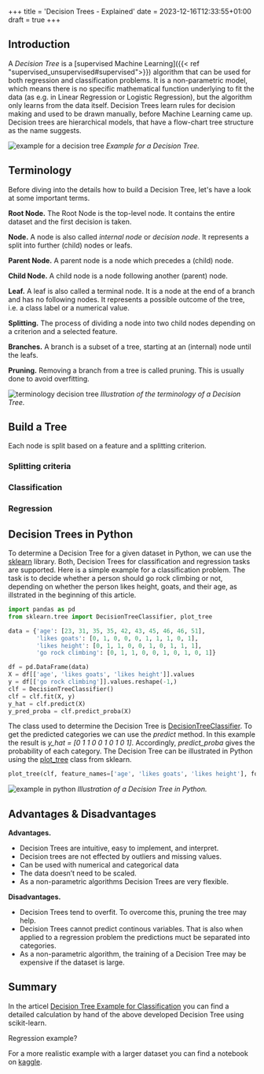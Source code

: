 +++
title = 'Decision Trees - Explained'
date = 2023-12-16T12:33:55+01:00
draft = true
+++

## Introduction

A *Decision Tree* is a [supervised Machine Learning]({{< ref "supervised_unsupervised#supervised">}}) algorithm that can be used for both regression and classification problems. It is a non-parametric model, which means there is no specific mathematical function underlying to fit the data (as e.g. in Linear Regression or Logistic Regression), but the algorithm only learns from the data itself. Decision Trees learn rules for decision making and used to be drawn manually, before Machine Learning came up. Decision trees are hierarchical models, that have a flow-chart tree structure as the name suggests.

![example for a decision tree](/images/decision_tree/dt_example.png)
*Example for a Decision Tree.*

## Terminology

Before diving into the details how to build a Decision Tree, let's have a look at some important terms.

**Root Node.** The Root Node is the top-level node. It contains the entire dataset and the first decision is taken.

**Node.** A node is also called *internal node* or *decision node*. It represents a split into further (child) nodes or leafs. 

**Parent Node.** A parent node is a node which precedes a (child) node.

**Child Node.** A child node is a node following another (parent) node.

**Leaf.** A leaf is also called a terminal node. It is a node at the end of a branch and has no following nodes. It represents a possible outcome of the tree, i.e. a class label or a numerical value.

**Splitting.** The process of dividing a node into two child nodes depending on a criterion and a selected feature.

**Branches.** A branch is a subset of a tree, starting at an (internal) node until the leafs.

**Pruning.** Removing a branch from a tree is called pruning. This is usually done to avoid overfitting.

![terminology decision tree](/images/decision_tree/dt_terminology.png)
*Illustration of the terminology of a Decision Tree.*

## Build a Tree

Each node is split based on a feature and a splitting criterion.

### Splitting criteria

### Classification

### Regression

## Decision Trees in Python

To determine a Decision Tree for a given dataset in Python, we can use the [sklearn](https://scikit-learn.org/stable/modules/tree.html) library. Both, Decision Trees for classification and regression tasks are supported. Here is a simple example for a classification problem. The task is to decide whether a person should go rock climbing or not, depending on whether the person likes height, goats, and their age, as illstrated in the beginning of this article.

```Python
import pandas as pd
from sklearn.tree import DecisionTreeClassifier, plot_tree

data = {'age': [23, 31, 35, 35, 42, 43, 45, 46, 46, 51], 
        'likes goats': [0, 1, 0, 0, 0, 1, 1, 1, 0, 1], 
        'likes height': [0, 1, 1, 0, 0, 1, 0, 1, 1, 1], 
        'go rock climbing': [0, 1, 1, 0, 0, 1, 0, 1, 0, 1]}

df = pd.DataFrame(data)
X = df[['age', 'likes goats', 'likes height']].values
y = df[['go rock climbing']].values.reshape(-1,)
clf = DecisionTreeClassifier()
clf = clf.fit(X, y)
y_hat = clf.predict(X)
y_pred_proba = clf.predict_proba(X)
```

The class used to determine the Decision Tree is [DecisionTreeClassifier](https://scikit-learn.org/stable/modules/tree.html#tree-classification). To get the predicted categories we can use the *predict* method. In this example the result is *y_hat = [0 1 1 0 0 1 0 1 0 1]*. Accordingly, *predict_proba* gives the probability of each category. The Decision Tree can be illustrated in Python using the [plot_tree](https://scikit-learn.org/stable/modules/generated/sklearn.tree.plot_tree.html) class from sklearn.

```Python
plot_tree(clf, feature_names=['age', 'likes goats', 'likes height'], fontsize=10)
```
![example in python](/images/decision_tree/dt_python.png)
*Illustration of a Decision Tree in Python.*

## Advantages & Disadvantages

**Advantages.**

* Decision Trees are intuitive, easy to implement, and interpret.
* Decision trees are not effected by outliers and missing values.
* Can be used with numerical and categorical data
* The data doesn’t need to be scaled.
* As a non-parametric algorithms Decision Trees are very flexible.

**Disadvantages.**

* Decision Trees tend to overfit. To overcome this, pruning the tree may help.
* Decision Trees cannot predict continous variables. That is also when applied to a regression problem the predictions muct be separated into categories.
* As a non-parametric algorithm, the training of a Decision Tree may be expensive if the dataset is large.

## Summary

In the articel [Decision Tree Example for Classification]() you can find a detailed calculation by hand of the above developed Decision Tree using scikit-learn. 

Regression example?

For a more realistic example with a larger dataset you can find a notebook on [kaggle]().

